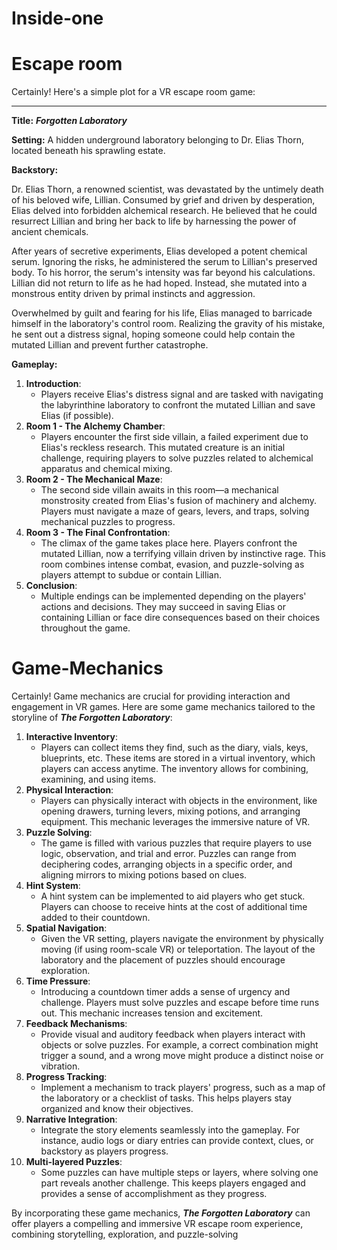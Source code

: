 # Inside-one

# Escape room

Certainly! Here's a simple plot for a VR escape room game:

---

**Title:** ***Forgotten Laboratory***

**Setting:** A hidden underground laboratory belonging to Dr. Elias Thorn, located beneath his sprawling estate.

**Backstory:**

Dr. Elias Thorn, a renowned scientist, was devastated by the untimely death of his beloved wife, Lillian. Consumed by grief and driven by desperation, Elias delved into forbidden alchemical research. He believed that he could resurrect Lillian and bring her back to life by harnessing the power of ancient chemicals.

After years of secretive experiments, Elias developed a potent chemical serum. Ignoring the risks, he administered the serum to Lillian's preserved body. To his horror, the serum's intensity was far beyond his calculations. Lillian did not return to life as he had hoped. Instead, she mutated into a monstrous entity driven by primal instincts and aggression.

Overwhelmed by guilt and fearing for his life, Elias managed to barricade himself in the laboratory's control room. Realizing the gravity of his mistake, he sent out a distress signal, hoping someone could help contain the mutated Lillian and prevent further catastrophe.

**Gameplay:**

1. **Introduction**:
    - Players receive Elias's distress signal and are tasked with navigating the labyrinthine laboratory to confront the mutated Lillian and save Elias (if possible).
2. **Room 1 - The Alchemy Chamber**:
    - Players encounter the first side villain, a failed experiment due to Elias's reckless research. This mutated creature is an initial challenge, requiring players to solve puzzles related to alchemical apparatus and chemical mixing.
3. **Room 2 - The Mechanical Maze**:
    - The second side villain awaits in this room—a mechanical monstrosity created from Elias's fusion of machinery and alchemy. Players must navigate a maze of gears, levers, and traps, solving mechanical puzzles to progress.
4. **Room 3 - The Final Confrontation**:
    - The climax of the game takes place here. Players confront the mutated Lillian, now a terrifying villain driven by instinctive rage. This room combines intense combat, evasion, and puzzle-solving as players attempt to subdue or contain Lillian.
5. **Conclusion**:
    - Multiple endings can be implemented depending on the players' actions and decisions. They may succeed in saving Elias or containing Lillian or face dire consequences based on their choices throughout the game.

# Game-Mechanics

Certainly! Game mechanics are crucial for providing interaction and engagement in VR games. Here are some game mechanics tailored to the storyline of ***The Forgotten Laboratory***:

1. **Interactive Inventory**:
    - Players can collect items they find, such as the diary, vials, keys, blueprints, etc. These items are stored in a virtual inventory, which players can access anytime. The inventory allows for combining, examining, and using items.
2. **Physical Interaction**:
    - Players can physically interact with objects in the environment, like opening drawers, turning levers, mixing potions, and arranging equipment. This mechanic leverages the immersive nature of VR.
3. **Puzzle Solving**:
    - The game is filled with various puzzles that require players to use logic, observation, and trial and error. Puzzles can range from deciphering codes, arranging objects in a specific order, and aligning mirrors to mixing potions based on clues.
4. **Hint System**:
    - A hint system can be implemented to aid players who get stuck. Players can choose to receive hints at the cost of additional time added to their countdown.
5. **Spatial Navigation**:
    - Given the VR setting, players navigate the environment by physically moving (if using room-scale VR) or teleportation. The layout of the laboratory and the placement of puzzles should encourage exploration.
6. **Time Pressure**:
    - Introducing a countdown timer adds a sense of urgency and challenge. Players must solve puzzles and escape before time runs out. This mechanic increases tension and excitement.
7. **Feedback Mechanisms**:
    - Provide visual and auditory feedback when players interact with objects or solve puzzles. For example, a correct combination might trigger a sound, and a wrong move might produce a distinct noise or vibration.
8. **Progress Tracking**:
    - Implement a mechanism to track players' progress, such as a map of the laboratory or a checklist of tasks. This helps players stay organized and know their objectives.
9. **Narrative Integration**:
    - Integrate the story elements seamlessly into the gameplay. For instance, audio logs or diary entries can provide context, clues, or backstory as players progress.
10. **Multi-layered Puzzles**:
    - Some puzzles can have multiple steps or layers, where solving one part reveals another challenge. This keeps players engaged and provides a sense of accomplishment as they progress.

By incorporating these game mechanics, ***The Forgotten Laboratory*** can offer players a compelling and immersive VR escape room experience, combining storytelling, exploration, and puzzle-solving
